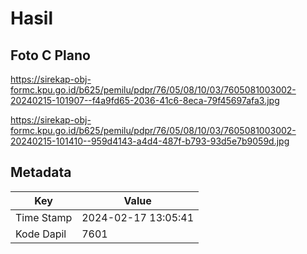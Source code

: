 # Hasil

## Foto C Plano

https://sirekap-obj-formc.kpu.go.id/b625/pemilu/pdpr/76/05/08/10/03/7605081003002-20240215-101907--f4a9fd65-2036-41c6-8eca-79f45697afa3.jpg

https://sirekap-obj-formc.kpu.go.id/b625/pemilu/pdpr/76/05/08/10/03/7605081003002-20240215-101410--959d4143-a4d4-487f-b793-93d5e7b9059d.jpg


## Metadata

| Key        | Value               |
| ---------- | ------------------- |
| Time Stamp | 2024-02-17 13:05:41 |
| Kode Dapil | 7601                |



